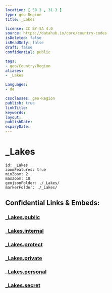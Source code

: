 ```yaml
---
location: [ 58.3 , 31.3 ] 
type: geo-Region
title: _Lakes

license: CC BY-SA 4.0
source: https://datahub.io/core/country-codes
isDeleted: false
isReadOnly: false
draft: false
confidential: public

tags:
- geo/Country/Region
aliases:
- _Lakes

Languages:
- de

cssclasses: geo-Region
publish: true
linkTitle: 
keywords: 
layout: 
publishDate: 
expiryDate: 
---
```


# _Lakes

```leaflet
id: _Lakes
zoomFeatures: true 
minZoom: 2 
maxZoom: 18
geojsonFolder: ./_Lakes/
markerFolder: ./_Lakes/
```


## Confidential Links & Embeds: 

### [_Lakes.public](/_public/\Earth\Continent\Europe\Europe~East\Russia\Russia~NorthWest\Novgorod_Oblast_Lakes.public.md) 

### [_Lakes.internal](/_internal/\Earth\Continent\Europe\Europe~East\Russia\Russia~NorthWest\Novgorod_Oblast_Lakes.internal.md) 

### [_Lakes.protect](/_protect/\Earth\Continent\Europe\Europe~East\Russia\Russia~NorthWest\Novgorod_Oblast_Lakes.protect.md) 

### [_Lakes.private](/_private/\Earth\Continent\Europe\Europe~East\Russia\Russia~NorthWest\Novgorod_Oblast_Lakes.private.md) 

### [_Lakes.personal](/_personal/\Earth\Continent\Europe\Europe~East\Russia\Russia~NorthWest\Novgorod_Oblast_Lakes.personal.md) 

### [_Lakes.secret](/_secret/\Earth\Continent\Europe\Europe~East\Russia\Russia~NorthWest\Novgorod_Oblast_Lakes.secret.md)

